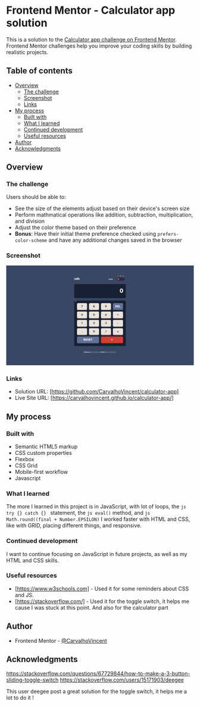# Frontend Mentor - Calculator app solution

This is a solution to the [Calculator app challenge on Frontend Mentor](https://www.frontendmentor.io/challenges/calculator-app-9lteq5N29). Frontend Mentor challenges help you improve your coding skills by building realistic projects. 

## Table of contents

- [Overview](#overview)
  - [The challenge](#the-challenge)
  - [Screenshot](#screenshot)
  - [Links](#links)
- [My process](#my-process)
  - [Built with](#built-with)
  - [What I learned](#what-i-learned)
  - [Continued development](#continued-development)
  - [Useful resources](#useful-resources)
- [Author](#author)
- [Acknowledgments](#acknowledgments)


## Overview

### The challenge

Users should be able to:

- See the size of the elements adjust based on their device's screen size
- Perform mathmatical operations like addition, subtraction, multiplication, and division
- Adjust the color theme based on their preference
- **Bonus**: Have their initial theme preference checked using `prefers-color-scheme` and have any additional changes saved in the browser

### Screenshot

![](./screenshot.jpg)

### Links

- Solution URL: [https://github.com/CarvalhoVincent/calculator-app]
- Live Site URL: [https://carvalhovincent.github.io/calculator-app/]

## My process

### Built with

- Semantic HTML5 markup
- CSS custom properties
- Flexbox
- CSS Grid
- Mobile-first workflow
- Javascript


### What I learned

The more I learned in this project is in JavaScript, with lot of loops, the ```js try {} catch {} ``` statement, the ```js eval()``` method, and ```js  Math.round((final + Number.EPSILON)```
I worked faster with HTML and CSS, like with GRID, placing different things, and responsive.



### Continued development

I want to continue focusing on JavaScript in future projects, as well as my HTML and CSS skills.


### Useful resources

- [https://www.w3schools.com] - Used it for some reminders about CSS and JS.
- [https://stackoverflow.com/] - Used it for the toggle switch, it helps me cause I was stuck at this point. And also for the calculator part

## Author

- Frontend Mentor - [@CarvalhoVincent](https://www.frontendmentor.io/profile/CarvalhoVincent)



## Acknowledgments

https://stackoverflow.com/questions/67729844/how-to-make-a-3-button-sliding-toggle-switch
https://stackoverflow.com/users/15171903/deegee

This user deegee post a great solution for the toggle switch, it helps me a lot to do it !
